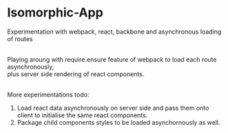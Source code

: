 Isomorphic-App
==============

Experimentation with webpack, react, backbone and asynchronous loading of routes<br/><br/>

Playing aroung with require.ensure feature of webpack to load each route asynchronously,<br/>
plus server side rendering of react components.<br/><br/>

More experimentations todo:<br/>
1. Load react data asynchronously on server side and pass them onto client to initialise the same react components.<br/>
2. Package child components styles to be loaded asynchornously as well.<br/>
